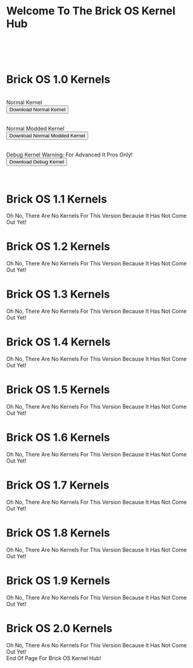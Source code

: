 <title>Brick OS Kernel Hub</title>
<br>
<h1>Welcome To The Brick OS Kernel Hub<h1>
   <br>
<h1>Brick OS 1.0 Kernels</h1>
   <br>
<h9>Normal Kernel</h9>
<form method="get" action="https://github.com/Brick-OS-PokeyManatee4/Brick-OS-Kernelhub/releases/download/1.0new/NormalKernel.elf">
   <button type="submit">Download Normal Kernel</button>
</form>
<br>
<h9>Normal Modded Kernel</h9>
<form method="get" action="https://github.com/Brick-OS-PokeyManatee4/Brick-OS-Kernelhub/releases/download/1.0new/NormalModdedKernel.elf">
   <button type="submit">Download Normal Modded Kernel</button>
</form>
<br>
   <h9>Debug Kernel</h9>
   <h10>Warning: For Advanced It Pros Only!</h10>
<form method="get" action="https://github.com/Brick-OS-PokeyManatee4/Brick-OS-Kernelhub/releases/download/1.0new/BrickDebugKernel.elf">
   <button type="submit">Download Debug Kernel</button>
</form>
<br>
<h1>Brick OS 1.1 Kernels</h1>
<h9>Oh No, There Are No Kernels For This Version Because It Has Not Come Out Yet!</h9>
<h1>Brick OS 1.2 Kernels</h1>
<h9>Oh No, There Are No Kernels For This Version Because It Has Not Come Out Yet!</h9>
<h1>Brick OS 1.3 Kernels</h1>
<h9>Oh No, There Are No Kernels For This Version Because It Has Not Come Out Yet!</h9>
<h1>Brick OS 1.4 Kernels</h1>
<h9>Oh No, There Are No Kernels For This Version Because It Has Not Come Out Yet!</h9>
<h1>Brick OS 1.5 Kernels</h1>
<h9>Oh No, There Are No Kernels For This Version Because It Has Not Come Out Yet!</h9>
<h1>Brick OS 1.6 Kernels</h1>
<h9>Oh No, There Are No Kernels For This Version Because It Has Not Come Out Yet!</h9>
<h1>Brick OS 1.7 Kernels</h1>
<h9>Oh No, There Are No Kernels For This Version Because It Has Not Come Out Yet!</h9>
<h1>Brick OS 1.8 Kernels</h1>
<h9>Oh No, There Are No Kernels For This Version Because It Has Not Come Out Yet!</h9>
<h1>Brick OS 1.9 Kernels</h1>
<h9>Oh No, There Are No Kernels For This Version Because It Has Not Come Out Yet!</h9>
<h1>Brick OS 2.0 Kernels</h1>
<h9>Oh No, There Are No Kernels For This Version Because It Has Not Come Out Yet!</h9>
<br>
End Of Page For Brick OS Kernel Hub!
